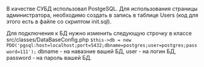 <p>В качестве СУБД использовал PostgeSQL. Для использования страницы администратора, необходимо создать в запись в таблице Users (код для этого есть в файле со скриптом init.sql).</p>
<p>Для подключения к БД нужно изменить следующую строчку в классе src/classes/DataBaseConfig.php <code>$this->db = new PDO('pgsql:host=localhost;port=5432;dbname=postgres;user=postgres;password=111');</code> dbname - на навазние вашей БД, user - на логин БД, password - на пароль вашей БД.</p>
